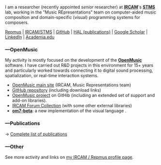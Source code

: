 

I am a researcher (recently appointed _senior_ researcher) at <a href="https://www.ircam.fr/recherche/" target="_blank">**IRCAM**</a>'s <a href="https://www.stms-lab.fr/" target="_blank">**STMS**</a> lab, working in the "Music REpresentations" team on computer-aided music composition and domain-specific (visual) programming systems for composers. 

<!-- &rarr; -->

<a href="http://repmus.ircam.fr/bresson" target="_blank">Repmus</a> |
<a href="https://www.stms-lab.fr/person/jean-bresson/" target="_blank">IRCAM/STMS</a> |
<a href="https://github.com/j-bresson" target="_blank">GitHub</a> |
<a href="https://cv.archives-ouvertes.fr/jean-bresson" target="_blank">HAL (publications)</a> |
<a href="https://scholar.google.fr/citations?user=e7hfV1AAAAAJ" target="_blank">Google Scholar</a> | 
<a href="https://www.linkedin.com/in/jean-bresson/" target="_blank">LinkedIn</a> |
<a href="http://ircam.academia.edu/JeanBresson/" target="_blank">Academia.edu</a> <br>


### —OpenMusic

My activity is mostly focused on the development of the <a href="http://repmus.ircam.fr/" target="_blank">**OpenMusic**</a> software. I have carried out R&D projects in this environment for 15+ years and particularly worked towards connecting it to digital sound processing, spatialization, or real-time interaction systems. 

* <a href="http://repmus.ircam.fr/openmusic/" target="_blank">OpenMusic main site</a> (IRCAM, Music Representations team) 
* <a href="https://github.com/openmusic-project/OM6" target="_blank">GitHub repository</a> (including download links) 
* <a href="https://github.com/openmusic-project/" target="_blank">OpenMusic project</a> on GitHib (including an extended set of support and add-on libraries). 
* <a href="https://forum.ircam.fr/collections/detail/om-librairies/" target="_blank">IRCAM Forum Collection</a> (with some other external libraries)
* **<a href="https://openmusic-project.github.io/om7-beta/" target="_blank">om7-beta</a>**: a new implementation of the visual language .

### —Publications

&rarr; [Complete list of publications](publi)

### —Other

See more activity and links on <a href="http://repmus.ircam.fr/bresson" target="_blank">my IRCAM / Repmus profile page</a>.
